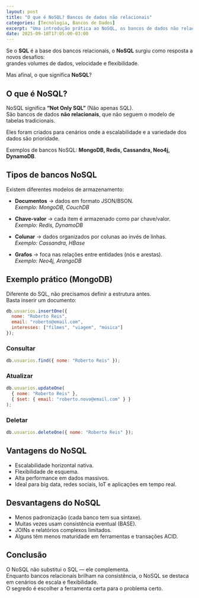 ```yaml
---
layout: post
title: "O que é NoSQL? Bancos de dados não relacionais"
categories: [Tecnologia, Bancos de Dados]
excerpt: "Uma introdução prática ao NoSQL, os bancos de dados não relacionais criados para lidar com escalabilidade e flexibilidade de dados."
date: 2025-09-18T17:05:00-03:00
---
```


Se o **SQL** é a base dos bancos relacionais, o **NoSQL** surgiu como resposta a novos desafios:  
grandes volumes de dados, velocidade e flexibilidade.  

Mas afinal, o que significa **NoSQL**?

## O que é NoSQL?
NoSQL significa **“Not Only SQL”** (Não apenas SQL).  
São bancos de dados **não relacionais**, que não seguem o modelo de tabelas tradicionais.  

Eles foram criados para cenários onde a escalabilidade e a variedade dos dados são prioridade.

Exemplos de bancos NoSQL: **MongoDB, Redis, Cassandra, Neo4j, DynamoDB**.

## Tipos de bancos NoSQL
Existem diferentes modelos de armazenamento:

- **Documentos** → dados em formato JSON/BSON.  
  *Exemplo: MongoDB, CouchDB*  

- **Chave-valor** → cada item é armazenado como par chave/valor.  
  *Exemplo: Redis, DynamoDB*  

- **Colunar** → dados organizados por colunas ao invés de linhas.  
  *Exemplo: Cassandra, HBase*  

- **Grafos** → foca nas relações entre entidades (nós e arestas).  
  *Exemplo: Neo4j, ArangoDB*  

## Exemplo prático (MongoDB)
Diferente do SQL, não precisamos definir a estrutura antes.  
Basta inserir um documento:

```javascript
db.usuarios.insertOne({
  nome: "Roberto Reis",
  email: "roberto@email.com",
  interesses: ["filmes", "viagem", "música"]
});
```

### Consultar
```javascript
db.usuarios.find({ nome: "Roberto Reis" });
```

### Atualizar

```javascript
db.usuarios.updateOne(
  { nome: "Roberto Reis" },
  { $set: { email: "roberto.novo@email.com" } }
);
```

### Deletar

```javascript
db.usuarios.deleteOne({ nome: "Roberto Reis" });
```

## Vantagens do NoSQL

- Escalabilidade horizontal nativa.
- Flexibilidade de esquema.
- Alta performance em dados massivos.
- Ideal para big data, redes sociais, IoT e aplicações em tempo real.

## Desvantagens do NoSQL

- Menos padronização (cada banco tem sua sintaxe).
- Muitas vezes usam consistência eventual (BASE).
- JOINs e relatórios complexos limitados.
- Alguns têm menos maturidade em ferramentas e transações ACID.

## Conclusão

O NoSQL não substitui o SQL — ele complementa.<br>
Enquanto bancos relacionais brilham na consistência, o NoSQL se destaca em cenários de escala e flexibilidade.<br>
O segredo é escolher a ferramenta certa para o problema certo.
